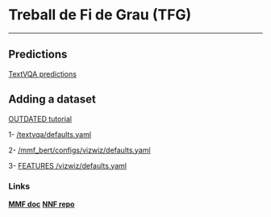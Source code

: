# Treball de Fi de Grau (TFG)
---

## Predictions
[TextVQA predictions](https://github.com/arcb01/GED-TFG/blob/main/outputs/textvqa_run_test_2022-11-29T22:04:30.json)

## Adding a dataset
[OUTDATED tutorial](https://mmf.sh/docs/tutorials/dataset)

1- [/textvqa/defaults.yaml](https://github.com/facebookresearch/mmf/blob/main/projects/m4c/configs/textvqa/defaults.yaml)

2- [/mmf_bert/configs/vizwiz/defaults.yaml](https://github.com/facebookresearch/mmf/blob/main/projects/others/mmf_bert/configs/vizwiz/defaults.yaml)

3- [FEATURES /vizwiz/defaults.yaml](https://github.com/facebookresearch/mmf/blob/main/mmf/configs/datasets/vizwiz/defaults.yaml)

### Links
[**MMF doc**](https://mmf.sh/docs/projects/m4c/)
[**NNF repo**](https://github.com/facebookresearch/mmf)
